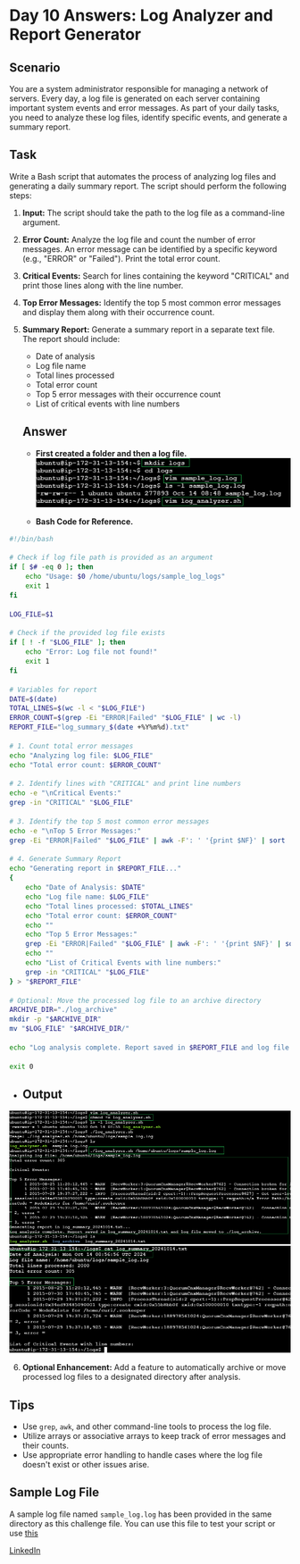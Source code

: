 # Day 10 Answers: Log Analyzer and Report Generator

## Scenario

You are a system administrator responsible for managing a network of servers. Every day, a log file is generated on each server containing important system events and error messages. As part of your daily tasks, you need to analyze these log files, identify specific events, and generate a summary report.

## Task

Write a Bash script that automates the process of analyzing log files and generating a daily summary report. The script should perform the following steps:

1. **Input:** The script should take the path to the log file as a command-line argument.

2. **Error Count:** Analyze the log file and count the number of error messages. An error message can be identified by a specific keyword (e.g., "ERROR" or "Failed"). Print the total error count.

3. **Critical Events:** Search for lines containing the keyword "CRITICAL" and print those lines along with the line number.

4. **Top Error Messages:** Identify the top 5 most common error messages and display them along with their occurrence count.

5. **Summary Report:** Generate a summary report in a separate text file. The report should include:
   - Date of analysis
   - Log file name
   - Total lines processed
   - Total error count
   - Top 5 error messages with their occurrence count
   - List of critical events with line numbers

   <h2>Answer</h2>

   - **First created a folder and then a log file.**
   ![image](https://github.com/Faizan2727/90DaysOfDevOps/blob/master/2024/day10/image/task_1.png)
   
   - **Bash Code for Reference.**
```bash
#!/bin/bash

# Check if log file path is provided as an argument
if [ $# -eq 0 ]; then
    echo "Usage: $0 /home/ubuntu/logs/sample_log_logs"
    exit 1
fi

LOG_FILE=$1

# Check if the provided log file exists
if [ ! -f "$LOG_FILE" ]; then
    echo "Error: Log file not found!"
    exit 1
fi

# Variables for report
DATE=$(date)
TOTAL_LINES=$(wc -l < "$LOG_FILE")
ERROR_COUNT=$(grep -Ei "ERROR|Failed" "$LOG_FILE" | wc -l)
REPORT_FILE="log_summary_$(date +%Y%m%d).txt"

# 1. Count total error messages
echo "Analyzing log file: $LOG_FILE"
echo "Total error count: $ERROR_COUNT"

# 2. Identify lines with "CRITICAL" and print line numbers
echo -e "\nCritical Events:"
grep -in "CRITICAL" "$LOG_FILE"

# 3. Identify the top 5 most common error messages
echo -e "\nTop 5 Error Messages:"
grep -Ei "ERROR|Failed" "$LOG_FILE" | awk -F': ' '{print $NF}' | sort | uniq -c | sort -nr | head -n 5

# 4. Generate Summary Report
echo "Generating report in $REPORT_FILE..."
{
    echo "Date of Analysis: $DATE"
    echo "Log file name: $LOG_FILE"
    echo "Total lines processed: $TOTAL_LINES"
    echo "Total error count: $ERROR_COUNT"
    echo ""
    echo "Top 5 Error Messages:"
    grep -Ei "ERROR|Failed" "$LOG_FILE" | awk -F': ' '{print $NF}' | sort | uniq -c | sort -nr | head -n 5
    echo ""
    echo "List of Critical Events with line numbers:"
    grep -in "CRITICAL" "$LOG_FILE"
} > "$REPORT_FILE"

# Optional: Move the processed log file to an archive directory
ARCHIVE_DIR="./log_archive"
mkdir -p "$ARCHIVE_DIR"
mv "$LOG_FILE" "$ARCHIVE_DIR/"

echo "Log analysis complete. Report saved in $REPORT_FILE and log file moved to $ARCHIVE_DIR."

exit 0
```

   - <h2>Output</h2>

   ![image](https://github.com/Faizan2727/90DaysOfDevOps/blob/master/2024/day10/image/output.png)
   ![image](https://github.com/Faizan2727/90DaysOfDevOps/blob/master/2024/day10/image/output_2.png)

6. **Optional Enhancement:** Add a feature to automatically archive or move processed log files to a designated directory after analysis.

## Tips

- Use `grep`, `awk`, and other command-line tools to process the log file.
- Utilize arrays or associative arrays to keep track of error messages and their counts.
- Use appropriate error handling to handle cases where the log file doesn't exist or other issues arise.

## Sample Log File

A sample log file named `sample_log.log` has been provided in the same directory as this challenge file. You can use this file to test your script or use [this](https://github.com/logpai/loghub/blob/master/Zookeeper/Zookeeper_2k.log)

[LinkedIn](https://www.linkedin.com/in/faizan-shaikh-433245194/)

